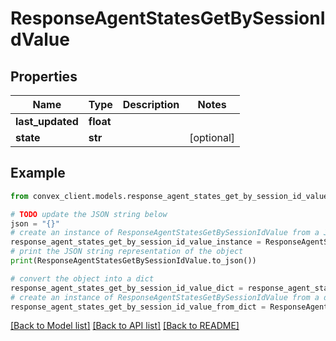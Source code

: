 # ResponseAgentStatesGetBySessionIdValue


## Properties

Name | Type | Description | Notes
------------ | ------------- | ------------- | -------------
**last_updated** | **float** |  | 
**state** | **str** |  | [optional] 

## Example

```python
from convex_client.models.response_agent_states_get_by_session_id_value import ResponseAgentStatesGetBySessionIdValue

# TODO update the JSON string below
json = "{}"
# create an instance of ResponseAgentStatesGetBySessionIdValue from a JSON string
response_agent_states_get_by_session_id_value_instance = ResponseAgentStatesGetBySessionIdValue.from_json(json)
# print the JSON string representation of the object
print(ResponseAgentStatesGetBySessionIdValue.to_json())

# convert the object into a dict
response_agent_states_get_by_session_id_value_dict = response_agent_states_get_by_session_id_value_instance.to_dict()
# create an instance of ResponseAgentStatesGetBySessionIdValue from a dict
response_agent_states_get_by_session_id_value_from_dict = ResponseAgentStatesGetBySessionIdValue.from_dict(response_agent_states_get_by_session_id_value_dict)
```
[[Back to Model list]](../README.md#documentation-for-models) [[Back to API list]](../README.md#documentation-for-api-endpoints) [[Back to README]](../README.md)



